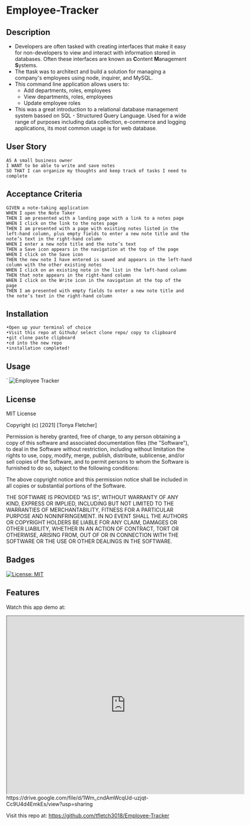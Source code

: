 # Employee-Tracker

## Description

- Developers are often tasked with creating interfaces that make it easy for non-developers to view and interact with information stored in databases. Often these interfaces are known as **C**ontent **M**anagement **S**ystems.
- The ttask was to architect and build a solution for managing a company's employees using node, inquirer, and MySQL.
- This command line application allows users to:
    * Add departments, roles, employees
    * View departments, roles, employees
    * Update employee roles
- This was a great introduction to a relational database management system bassed on SQL - Structured Query Language.  Used for a wide range of purposes including data collection, e-commerce and logging applications, its most common usage is for web database.

## User Story
```
AS A small business owner
I WANT to be able to write and save notes
SO THAT I can organize my thoughts and keep track of tasks I need to complete
```

## Acceptance Criteria
```
GIVEN a note-taking application
WHEN I open the Note Taker
THEN I am presented with a landing page with a link to a notes page
WHEN I click on the link to the notes page
THEN I am presented with a page with existing notes listed in the left-hand column, plus empty fields to enter a new note title and the note’s text in the right-hand column
WHEN I enter a new note title and the note’s text
THEN a Save icon appears in the navigation at the top of the page
WHEN I click on the Save icon
THEN the new note I have entered is saved and appears in the left-hand column with the other existing notes
WHEN I click on an existing note in the list in the left-hand column
THEN that note appears in the right-hand column
WHEN I click on the Write icon in the navigation at the top of the page
THEN I am presented with empty fields to enter a new note title and the note’s text in the right-hand column
```

## Installation
```
•Open up your terminal of choice
•Visit this repo at Github/ select clone repo/ copy to clipboard
•git clone paste clipboard
•cd into the new repo
•installation completed!
```

## Usage

`
    ![Employee Tracker](assets\images\demo.gif)













## License

MIT License

Copyright (c) [2021] [Tonya Fletcher]

Permission is hereby granted, free of charge, to any person obtaining a copy
of this software and associated documentation files (the "Software"), to deal
in the Software without restriction, including without limitation the rights
to use, copy, modify, merge, publish, distribute, sublicense, and/or sell
copies of the Software, and to permit persons to whom the Software is
furnished to do so, subject to the following conditions:

The above copyright notice and this permission notice shall be included in all
copies or substantial portions of the Software.

THE SOFTWARE IS PROVIDED "AS IS", WITHOUT WARRANTY OF ANY KIND, EXPRESS OR
IMPLIED, INCLUDING BUT NOT LIMITED TO THE WARRANTIES OF MERCHANTABILITY,
FITNESS FOR A PARTICULAR PURPOSE AND NONINFRINGEMENT. IN NO EVENT SHALL THE
AUTHORS OR COPYRIGHT HOLDERS BE LIABLE FOR ANY CLAIM, DAMAGES OR OTHER
LIABILITY, WHETHER IN AN ACTION OF CONTRACT, TORT OR OTHERWISE, ARISING FROM,
OUT OF OR IN CONNECTION WITH THE SOFTWARE OR THE USE OR OTHER DEALINGS IN THE
SOFTWARE.

## Badges

[![License: MIT](https://img.shields.io/badge/License-MIT-yellow.svg)](https://opensource.org/licenses/MIT)

## Features

Watch this app demo at:
<iframe src="https://drive.google.com/file/d/1Wm_cndAmWcqUd-uzjqt-Cc9U4d4EmkEs/preview" width="640" height="480"></iframe>
https://drive.google.com/file/d/1Wm_cndAmWcqUd-uzjqt-Cc9U4d4EmkEs/view?usp=sharing

Visit this repo at:
https://github.com/tfletch3018/Employee-Tracker